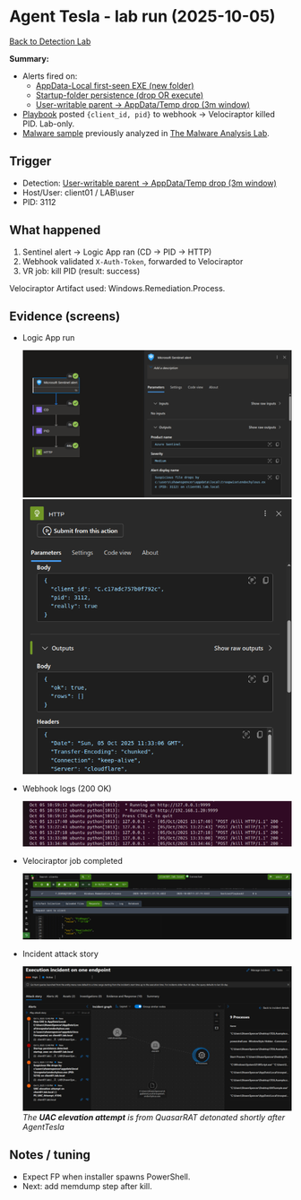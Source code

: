 # Agent Tesla - lab run (2025-10-05)

[Back to Detection Lab](../README.md)

**Summary:** 
- Alerts fired on:
  - [AppData-Local first-seen EXE (new folder)](../detections/kql/appdata-local-new-exe.md)
  - [Startup-folder persistence (drop OR execute)](../detections/kql/startup-persistence.md)
  - [User-writable parent -> AppData/Temp drop (3m window)](../detections/kql/user-writable-parent-to-temp-appdata.md)
- [Playbook](../playbooks/kill-by-pid-velociraptor.md) posted `{client_id, pid}` to webhook -> Velociraptor killed PID. Lab-only.
- [Malware sample](../../malware-analysis/AgentTesla/Report.md) previously analyzed in [The Malware Analysis Lab](../../malware-analysis/).

## Trigger
- Detection: [User-writable parent -> AppData/Temp drop (3m window)](../detections/kql/user-writable-parent-to-temp-appdata.md)
- Host/User: client01 / LAB\user
- PID: 3112

## What happened
1) Sentinel alert -> Logic App ran (CD -> PID -> HTTP)
2) Webhook validated `X-Auth-Token`, forwarded to Velociraptor
3) VR job: kill PID (result: success)

Velociraptor Artifact used: Windows.Remediation.Process.

## Evidence (screens)
- Logic App run
  
  ![run](../images/LogicApp1.png)
  ![run](../images/LogicApp2.png)                                                                                                                                                                         

- Webhook logs (200 OK)
  
  ![webhook](../images/WebhookLogs.png)                                                                                            
                                                                                                                                                      
- Velociraptor job completed
  
  ![vr](../images/VelociraptorGUI.png)                                                                                                                                                                
                                                                                                                                                            
- Incident attack story
  
  ![incidents](../images/IncidentsAttackStory2.png)
  *The **UAC elevation attempt** is from QuasarRAT detonated shortly after AgentTesla*                                                                                                                                                        

## Notes / tuning
- Expect FP when installer spawns PowerShell.
- Next: add memdump step after kill.


